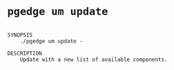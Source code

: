 # `pgedge um update`

```text

SYNOPSIS
    ./pgedge um update -

DESCRIPTION
    Update with a new list of available components.

```
